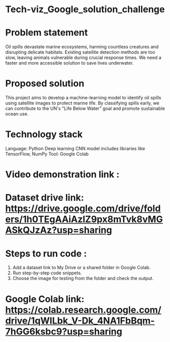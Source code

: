 # Tech-viz_Google_solution_challenge



# Problem statement 
Oil spills devastate marine ecosystems, harming countless creatures and disrupting delicate habitats. Existing satellite detection methods are too slow, leaving animals vulnerable during crucial response times. We need a faster and more accessible solution to save lives underwater.


# Proposed solution 
This project aims to develop a machine-learning model to identify oil spills using satellite images to protect marine life. By classifying spills early, we can contribute to the UN's "Life Below Water" goal and promote sustainable ocean use.

# Technology stack 

Language: Python 
Deep learning CNN model includes libraries like TensorFlow, NumPy
Tool: Google Colab

# Video demonstration link : 

# Dataset drive link:  https://drive.google.com/drive/folders/1h0TEgAAiAzlZ9px8mTvk8vMGASkQJzAz?usp=sharing

# Steps to run code :
1. Add a dataset link to My Drive or a shared folder in Google Colab.
2. Run step-by-step code snippets. 
3. Choose the image for testing from the folder and check the output.

# Google Colab link: https://colab.research.google.com/drive/1qWILbk_V-Dk_4NA1FbBqm-7hGG6ksbc9?usp=sharing
